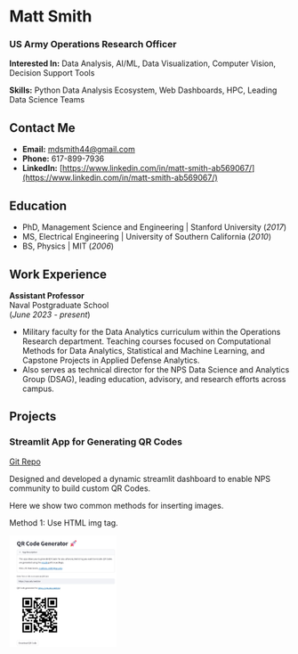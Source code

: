 # Matt Smith

### US Army Operations Research Officer

**Interested In:** Data Analysis, AI/ML, Data Visualization, Computer Vision, Decision Support Tools

**Skills:** Python Data Analysis Ecosystem, Web Dashboards, HPC, Leading Data Science Teams 

## Contact Me
- **Email:** mdsmith44@gmail.com
- **Phone:** 617-899-7936
- **LinkedIn:** [https://www.linkedin.com/in/matt-smith-ab569067/](https://www.linkedin.com/in/matt-smith-ab569067/)

  
## Education
- PhD, Management Science and Engineering | Stanford University (_2017_)
- MS, Electrical Engineering | University of Southern California (_2010_)
- BS, Physics | MIT (_2006_)

## Work Experience
**Assistant Professor**           
Naval Postgraduate School     
(_June 2023 - present_)
- Military faculty for the Data Analytics curriculum within the Operations Research department. Teaching courses focused on Computational Methods for Data Analytics, Statistical and Machine Learning, and Capstone Projects in Applied Defense Analytics.
- Also serves as technical director for the NPS Data Science and Analytics Group (DSAG), leading education, advisory, and research efforts across campus.

## Projects

### Streamlit App for Generating QR Codes
[Git Repo](https://github.com/mdsmith44/py_qrcode_gen)

Designed and developed a dynamic streamlit dashboard to enable NPS community to build custom QR Codes.

Here we show two common methods for inserting images.

Method 1: Use HTML img tag.

<img src='images/streamlit_QR_screenshot.jpg' alt='dashboard' height=200/>
